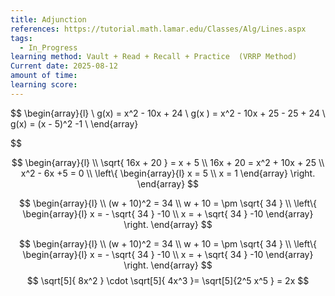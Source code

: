 ```yaml
---
title: Adjunction
references: https://tutorial.math.lamar.edu/Classes/Alg/Lines.aspx
tags:
  - In_Progress
learning method: Vault + Read + Recall + Practice  (VRRP Method)
Current date: 2025-08-12
amount of time: 
learning score:
---
```


$$
\begin{array}{l}  \\
g(x)  = x^2  - 10x +  24    \\
g(x )   =   x^2  - 10x  + 25   - 25  + 24   \\
g(x) =  (x -  5)^2    -1   \\
\end{array}

$$


$$
\begin{array}{l}  \\
\sqrt{  16x  +  20 }  =  x + 5   \\
16x  +  20    =   x^2   + 10x +  25    \\
x^2  - 6x  +5  = 0 \\
\left\{  \begin{array}{l} 
x = 5  \\
x =  1  
\end{array} \right. 
\end{array}
$$ 


$$ 
\begin{array}{l}  \\
(w  + 10)^2  =  34     \\
w + 10   = \pm \sqrt{  34 } \\
\left\{  \begin{array}{l} 
x = - \sqrt{  34 }    -10   \\
x =  + \sqrt{  34 }    -10
\end{array} \right. 
\end{array}
$$




$$ 
\begin{array}{l}  \\
(w  + 10)^2  =  34     \\
w + 10   = \pm \sqrt{  34 } \\
\left\{  \begin{array}{l} 
x = - \sqrt{  34 }    -10   \\
x =  + \sqrt{  34 }    -10
\end{array} \right. 
\end{array}
$$$$
\sqrt[5]{  8x^2 } \cdot  \sqrt[5]{ 4x^3    }=   \sqrt[5]{2^5 x^5   }  = 2x   
$$
